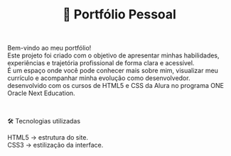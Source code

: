 <h1 align="center">📁 Portfólio Pessoal</h1><br>
<p>Bem-vindo ao meu portfólio!<br>
Este projeto foi criado com o objetivo de apresentar minhas habilidades, experiências e trajetória profissional de forma clara e acessível.<br>
É um espaço onde você pode conhecer mais sobre mim, visualizar meu currículo e acompanhar minha evolução como desenvolvedor.<br>
desenvolvido com os cursos de HTML5 e CSS da Alura no programa ONE Oracle Next Education.<p><br>

🛠️ Tecnologias utilizadas<br>

<p>HTML5 → estrutura do site.<br>
CSS3 → estilização da interface.<p><br>

